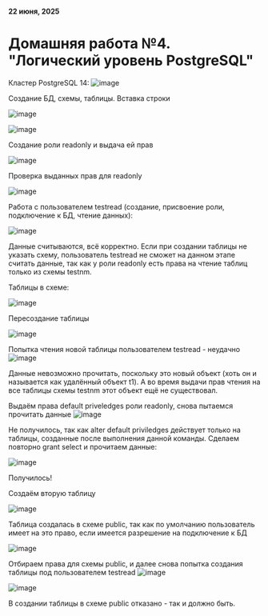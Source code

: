 #### 22 июня, 2025
# Домашняя работа №4. "Логический уровень PostgreSQL"

Кластер PostgreSQL 14:
![image](https://github.com/user-attachments/assets/a75c26f7-dfde-417d-a49c-3aec76e1a4f1)

Создание БД, схемы, таблицы. Вставка строки

![image](https://github.com/user-attachments/assets/6c4850a1-084d-4a66-8e40-0aff90ba164b)

![image](https://github.com/user-attachments/assets/c922af9c-2f2b-48f1-9a2b-b1a7dac747b7)

Создание роли readonly и выдача ей прав

![image](https://github.com/user-attachments/assets/f6776d5a-4c73-483d-8a05-86f74da433cd)

Проверка выданных прав для readonly

![image](https://github.com/user-attachments/assets/89ec5ce1-41b0-4946-9865-16d2a15a7641)

Работа с пользователем testread (создание, присвоение роли, подключение к БД, чтение данных):

![image](https://github.com/user-attachments/assets/2820eaaf-2a31-402a-ba62-2b4a740e3607)

Данные считываются, всё корректно. Если при создании таблицы не указать схему, пользователь testread не сможет на данном этапе считать данные, так как у роли readonly есть права на чтение таблиц только из схемы testnm.

Таблицы в схеме:

![image](https://github.com/user-attachments/assets/130d8c05-ced0-48db-8f6f-f723745736f0)


Пересоздание таблицы 

![image](https://github.com/user-attachments/assets/86339f62-0348-4542-af48-e4f43a01db35)

Попытка чтения новой таблицы пользователем testread - неудачно
![image](https://github.com/user-attachments/assets/91da43a8-1820-470c-9470-6a72d9e01a54)

Данные невозможно прочитать, поскольку это новый объект (хоть он и называется  как удалённый объект t1). А во время выдачи прав чтения на все таблицы схемы testnm этот объект ещё не существовал.

Выдаём права default priveledges роли readonly, снова пытаемся прочитать данные
![image](https://github.com/user-attachments/assets/84877781-0f80-4ae1-9211-b406a9002717)

Не получилось, так как alter default priviledges действует только на таблицы, созданные после выполнения данной команды.
Сделаем повторно grant select и прочитаем данные:

![image](https://github.com/user-attachments/assets/f13851d9-09cc-4bf7-8e54-b980c9ee11b6)

Получилось!

Создаём вторую таблицу

![image](https://github.com/user-attachments/assets/5780152b-42f3-4a1b-88de-59c350bedb11)

Таблица создалась в схеме public, так как по умолчанию пользователь имеет на это право, если имеется разрешение на подключение к БД

![image](https://github.com/user-attachments/assets/2cb93c8e-5a71-41b9-95c2-38bf410395b1)

Отбираем права для схемы public, и далее снова попытка создания таблицы под пользователем testread
![image](https://github.com/user-attachments/assets/65d2c57e-5867-48d7-9de5-a0aa4014696c)

![image](https://github.com/user-attachments/assets/14789f54-f2b3-4e2b-b709-f3742584a567)

В создании таблицы в схеме public отказано - так и должно быть.
